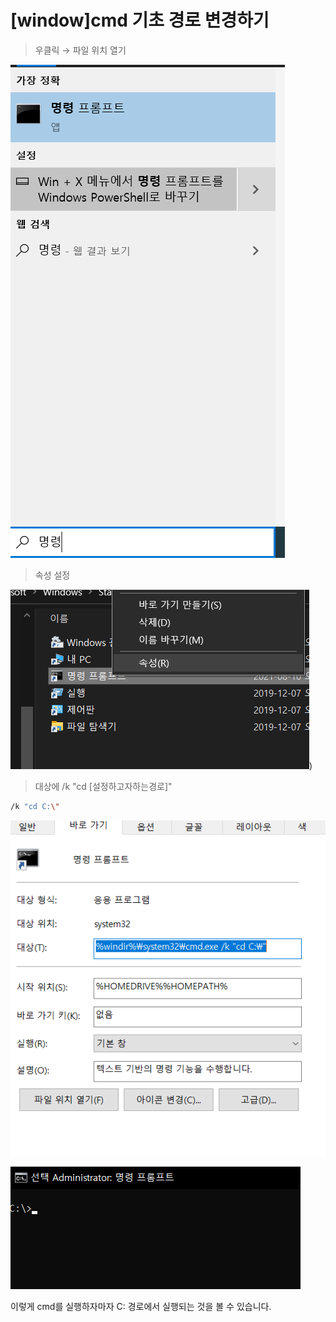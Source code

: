 # [window]cmd 기초 경로 변경하기

> 우클릭 → 파일 위치 열기

![alt text](https://github.com/KrGil/TIL/blob/main/OS/Windows/2021_08_10_5/Untitled.png?raw=true)

> 속성 설정

![alt text](https://github.com/KrGil/TIL/blob/main/OS/Windows/2021_08_10_5/Untitled1.png?raw=true))

> 대상에 /k "cd [설정하고자하는경로]"

```bash
/k "cd C:\"
```

![alt text](https://github.com/KrGil/TIL/blob/main/OS/Windows/2021_08_10_5/Untitled2.png?raw=true)

![alt text](https://github.com/KrGil/TIL/blob/main/OS/Windows/2021_08_10_5/Untitled3.png?raw=true)

이렇게 cmd를 실행하자마자 C: 경로에서 실행되는 것을 볼 수 있습니다.

